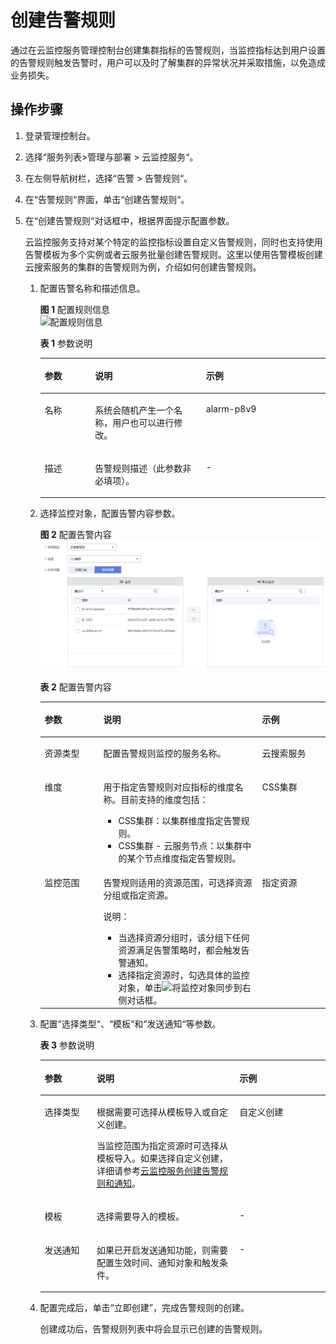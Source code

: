 # 创建告警规则<a name="css_01_0043"></a>

通过在云监控服务管理控制台创建集群指标的告警规则，当监控指标达到用户设置的告警规则触发告警时，用户可以及时了解集群的异常状况并采取措施，以免造成业务损失。

## 操作步骤<a name="section13368958185312"></a>

1.  登录管理控制台。
2.  选择“服务列表\>管理与部署 \> 云监控服务“。
3.  在左侧导航树栏，选择“告警 \> 告警规则“。
4.  在“告警规则“界面，单击“创建告警规则“。
5.  在“创建告警规则“对话框中，根据界面提示配置参数。

    云监控服务支持对某个特定的监控指标设置自定义告警规则，同时也支持使用告警模板为多个实例或者云服务批量创建告警规则。这里以使用告警模板创建云搜索服务的集群的告警规则为例，介绍如何创建告警规则。

    1.  配置告警名称和描述信息。

        **图 1**  配置规则信息<a name="fig242512376438"></a>  
        ![](figures/配置规则信息.png "配置规则信息")

        **表 1**  参数说明

        <a name="table174461626194415"></a>
        <table><thead align="left"><tr id="row84469260443"><th class="cellrowborder" valign="top" width="17.691769176917692%" id="mcps1.2.4.1.1"><p id="p1244672674416"><a name="p1244672674416"></a><a name="p1244672674416"></a>参数</p>
        </th>
        <th class="cellrowborder" valign="top" width="38.88388838883888%" id="mcps1.2.4.1.2"><p id="p3447162624416"><a name="p3447162624416"></a><a name="p3447162624416"></a>说明</p>
        </th>
        <th class="cellrowborder" valign="top" width="43.42434243424342%" id="mcps1.2.4.1.3"><p id="p4447122617445"><a name="p4447122617445"></a><a name="p4447122617445"></a>示例</p>
        </th>
        </tr>
        </thead>
        <tbody><tr id="row1544712269444"><td class="cellrowborder" valign="top" width="17.691769176917692%" headers="mcps1.2.4.1.1 "><p id="p10447102614446"><a name="p10447102614446"></a><a name="p10447102614446"></a>名称</p>
        </td>
        <td class="cellrowborder" valign="top" width="38.88388838883888%" headers="mcps1.2.4.1.2 "><p id="p7447226204417"><a name="p7447226204417"></a><a name="p7447226204417"></a>系统会随机产生一个名称，用户也可以进行修改。</p>
        </td>
        <td class="cellrowborder" valign="top" width="43.42434243424342%" headers="mcps1.2.4.1.3 "><p id="p34471226144414"><a name="p34471226144414"></a><a name="p34471226144414"></a>alarm-p8v9</p>
        </td>
        </tr>
        <tr id="row204471826184418"><td class="cellrowborder" valign="top" width="17.691769176917692%" headers="mcps1.2.4.1.1 "><p id="p1344752684415"><a name="p1344752684415"></a><a name="p1344752684415"></a>描述</p>
        </td>
        <td class="cellrowborder" valign="top" width="38.88388838883888%" headers="mcps1.2.4.1.2 "><p id="p18447102613446"><a name="p18447102613446"></a><a name="p18447102613446"></a>告警规则描述（此参数非必填项）。</p>
        </td>
        <td class="cellrowborder" valign="top" width="43.42434243424342%" headers="mcps1.2.4.1.3 "><p id="p204478268442"><a name="p204478268442"></a><a name="p204478268442"></a>-</p>
        </td>
        </tr>
        </tbody>
        </table>

    2.  选择监控对象，配置告警内容参数。

        **图 2**  配置告警内容<a name="fig183195399193"></a>  
        ![](figures/配置告警内容.png "配置告警内容")

        **表 2**  配置告警内容

        <a name="table1642463116488"></a>
        <table><thead align="left"><tr id="row1424123114814"><th class="cellrowborder" valign="top" width="20.6020602060206%" id="mcps1.2.4.1.1"><p id="p74251331154811"><a name="p74251331154811"></a><a name="p74251331154811"></a>参数</p>
        </th>
        <th class="cellrowborder" valign="top" width="55.635563556355635%" id="mcps1.2.4.1.2"><p id="p542593164814"><a name="p542593164814"></a><a name="p542593164814"></a>说明</p>
        </th>
        <th class="cellrowborder" valign="top" width="23.762376237623766%" id="mcps1.2.4.1.3"><p id="p20425163119489"><a name="p20425163119489"></a><a name="p20425163119489"></a>示例</p>
        </th>
        </tr>
        </thead>
        <tbody><tr id="row2425123120487"><td class="cellrowborder" valign="top" width="20.6020602060206%" headers="mcps1.2.4.1.1 "><p id="p94253313486"><a name="p94253313486"></a><a name="p94253313486"></a>资源类型</p>
        </td>
        <td class="cellrowborder" valign="top" width="55.635563556355635%" headers="mcps1.2.4.1.2 "><p id="p12425193112483"><a name="p12425193112483"></a><a name="p12425193112483"></a>配置告警规则监控的服务名称。</p>
        </td>
        <td class="cellrowborder" valign="top" width="23.762376237623766%" headers="mcps1.2.4.1.3 "><p id="p7425231114820"><a name="p7425231114820"></a><a name="p7425231114820"></a>云搜索服务</p>
        </td>
        </tr>
        <tr id="row74251316481"><td class="cellrowborder" valign="top" width="20.6020602060206%" headers="mcps1.2.4.1.1 "><p id="p642593144814"><a name="p642593144814"></a><a name="p642593144814"></a>维度</p>
        </td>
        <td class="cellrowborder" valign="top" width="55.635563556355635%" headers="mcps1.2.4.1.2 "><p id="p1142517319489"><a name="p1142517319489"></a><a name="p1142517319489"></a>用于指定告警规则对应指标的维度名称。目前支持的维度包括：</p>
        <a name="ul1576415021920"></a><a name="ul1576415021920"></a><ul id="ul1576415021920"><li>CSS集群：以集群维度指定告警规则。</li><li>CSS集群 - 云服务节点：以集群中的某个节点维度指定告警规则。</li></ul>
        </td>
        <td class="cellrowborder" valign="top" width="23.762376237623766%" headers="mcps1.2.4.1.3 "><p id="p17426173154810"><a name="p17426173154810"></a><a name="p17426173154810"></a>CSS集群</p>
        </td>
        </tr>
        <tr id="row6426113194818"><td class="cellrowborder" valign="top" width="20.6020602060206%" headers="mcps1.2.4.1.1 "><p id="p44261731104820"><a name="p44261731104820"></a><a name="p44261731104820"></a>监控范围</p>
        </td>
        <td class="cellrowborder" valign="top" width="55.635563556355635%" headers="mcps1.2.4.1.2 "><p id="p05012395293"><a name="p05012395293"></a><a name="p05012395293"></a>告警规则适用的资源范围，可选择资源分组或指定资源。</p>
        <p id="p205013391291"><a name="p205013391291"></a><a name="p205013391291"></a>说明：</p>
        <a name="ul65011239162910"></a><a name="ul65011239162910"></a><ul id="ul65011239162910"><li>当选择资源分组时，该分组下任何资源满足告警策略时，都会触发告警通知。</li><li>选择指定资源时，勾选具体的监控对象，单击<a name="image12840529122720"></a><a name="image12840529122720"></a><span><img id="image12840529122720" src="figures/zh-cn_image_0286944925.png"></span>将监控对象同步到右侧对话框。</li></ul>
        </td>
        <td class="cellrowborder" valign="top" width="23.762376237623766%" headers="mcps1.2.4.1.3 "><p id="p12426123119486"><a name="p12426123119486"></a><a name="p12426123119486"></a>指定资源</p>
        </td>
        </tr>
        </tbody>
        </table>

    3.  配置“选择类型“、“模板“和“发送通知“等参数。

        **表 3**  参数说明

        <a name="table1886244515214"></a>
        <table><thead align="left"><tr id="row108623458218"><th class="cellrowborder" valign="top" width="18.291829182918292%" id="mcps1.2.4.1.1"><p id="p486314532116"><a name="p486314532116"></a><a name="p486314532116"></a>参数</p>
        </th>
        <th class="cellrowborder" valign="top" width="49.974997499749975%" id="mcps1.2.4.1.2"><p id="p48631145122120"><a name="p48631145122120"></a><a name="p48631145122120"></a>说明</p>
        </th>
        <th class="cellrowborder" valign="top" width="31.733173317331737%" id="mcps1.2.4.1.3"><p id="p386316456210"><a name="p386316456210"></a><a name="p386316456210"></a>示例</p>
        </th>
        </tr>
        </thead>
        <tbody><tr id="row1486413457214"><td class="cellrowborder" valign="top" width="18.291829182918292%" headers="mcps1.2.4.1.1 "><p id="p7864144572112"><a name="p7864144572112"></a><a name="p7864144572112"></a>选择类型</p>
        </td>
        <td class="cellrowborder" valign="top" width="49.974997499749975%" headers="mcps1.2.4.1.2 "><p id="p986584582118"><a name="p986584582118"></a><a name="p986584582118"></a>根据需要可选择从模板导入或自定义创建。</p>
        <p id="p5758124783118"><a name="p5758124783118"></a><a name="p5758124783118"></a>当监控范围为指定资源时可选择从模板导入。如果选择自定义创建，详细请参考<a href="https://support.huaweicloud.com/usermanual-ces/zh-cn_topic_0084572213.html" target="_blank" rel="noopener noreferrer">云监控服务创建告警规则和通知</a>。</p>
        </td>
        <td class="cellrowborder" valign="top" width="31.733173317331737%" headers="mcps1.2.4.1.3 "><p id="p086516451213"><a name="p086516451213"></a><a name="p086516451213"></a>自定义创建</p>
        </td>
        </tr>
        <tr id="row886510451211"><td class="cellrowborder" valign="top" width="18.291829182918292%" headers="mcps1.2.4.1.1 "><p id="p1186544512118"><a name="p1186544512118"></a><a name="p1186544512118"></a>模板</p>
        </td>
        <td class="cellrowborder" valign="top" width="49.974997499749975%" headers="mcps1.2.4.1.2 "><p id="p118651045172116"><a name="p118651045172116"></a><a name="p118651045172116"></a>选择需要导入的模板。</p>
        </td>
        <td class="cellrowborder" valign="top" width="31.733173317331737%" headers="mcps1.2.4.1.3 "><p id="p11865445162110"><a name="p11865445162110"></a><a name="p11865445162110"></a>-</p>
        </td>
        </tr>
        <tr id="row13865144510214"><td class="cellrowborder" valign="top" width="18.291829182918292%" headers="mcps1.2.4.1.1 "><p id="p16865745112113"><a name="p16865745112113"></a><a name="p16865745112113"></a>发送通知</p>
        </td>
        <td class="cellrowborder" valign="top" width="49.974997499749975%" headers="mcps1.2.4.1.2 "><p id="p58653456213"><a name="p58653456213"></a><a name="p58653456213"></a>如果已开启发送通知功能，则需要配置生效时间、通知对象和触发条件。</p>
        </td>
        <td class="cellrowborder" valign="top" width="31.733173317331737%" headers="mcps1.2.4.1.3 "><p id="p886594517215"><a name="p886594517215"></a><a name="p886594517215"></a>-</p>
        </td>
        </tr>
        </tbody>
        </table>

    4.  配置完成后，单击“立即创建”，完成告警规则的创建。

        创建成功后，告警规则列表中将会显示已创建的告警规则。



